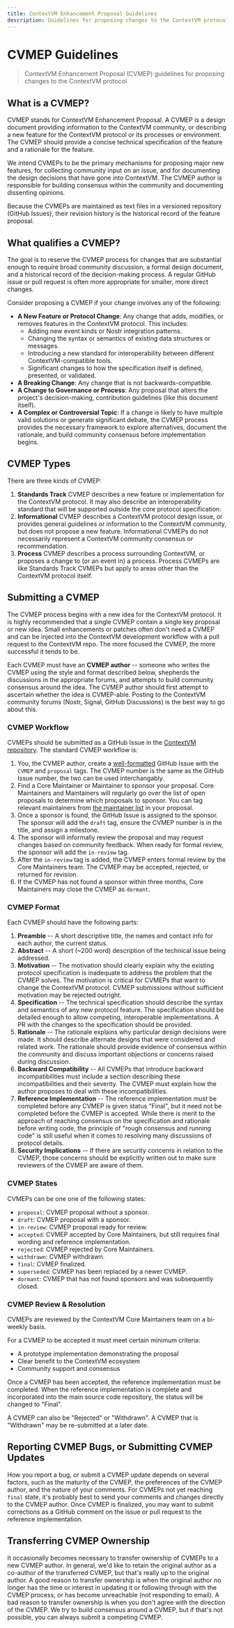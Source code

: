 ```yaml
---
title: ContextVM Enhancement Proposal Guidelines
description: Guidelines for proposing changes to the ContextVM protocol
---
```


# CVMEP Guidelines

> ContextVM Enhancement Proposal (CVMEP) guidelines for proposing changes to the ContextVM protocol

## What is a CVMEP?

CVMEP stands for ContextVM Enhancement Proposal. A CVMEP is a design document providing information to the ContextVM community, or describing a new feature for the ContextVM protocol or its processes or environment. The CVMEP should provide a concise technical specification of the feature and a rationale for the feature.

We intend CVMEPs to be the primary mechanisms for proposing major new features, for collecting community input on an issue, and for documenting the design decisions that have gone into ContextVM. The CVMEP author is responsible for building consensus within the community and documenting dissenting opinions.

Because the CVMEPs are maintained as text files in a versioned repository (GitHub Issues), their revision history is the historical record of the feature proposal.

## What qualifies a CVMEP?

The goal is to reserve the CVMEP process for changes that are substantial enough to require broad community discussion, a formal design document, and a historical record of the decision-making process. A regular GitHub issue or pull request is often more appropriate for smaller, more direct changes.

Consider proposing a CVMEP if your change involves any of the following:

- **A New Feature or Protocol Change**: Any change that adds, modifies, or removes features in the ContextVM protocol. This includes:
  - Adding new event kinds or Nostr integration patterns.
  - Changing the syntax or semantics of existing data structures or messages.
  - Introducing a new standard for interoperability between different ContextVM-compatible tools.
  - Significant changes to how the specification itself is defined, presented, or validated.
- **A Breaking Change**: Any change that is not backwards-compatible.
- **A Change to Governance or Process**: Any proposal that alters the project's decision-making, contribution guidelines (like this document itself).
- **A Complex or Controversial Topic**: If a change is likely to have multiple valid solutions or generate significant debate, the CVMEP process provides the necessary framework to explore alternatives, document the rationale, and build community consensus before implementation begins.

## CVMEP Types

There are three kinds of CVMEP:

1. **Standards Track** CVMEP describes a new feature or implementation for the ContextVM protocol. It may also describe an interoperability standard that will be supported outside the core protocol specification.
2. **Informational** CVMEP describes a ContextVM protocol design issue, or provides general guidelines or information to the ContextVM community, but does not propose a new feature. Informational CVMEPs do not necessarily represent a ContextVM community consensus or recommendation.
3. **Process** CVMEP describes a process surrounding ContextVM, or proposes a change to (or an event in) a process. Process CVMEPs are like Standards Track CVMEPs but apply to areas other than the ContextVM protocol itself.

## Submitting a CVMEP

The CVMEP process begins with a new idea for the ContextVM protocol. It is highly recommended that a single CVMEP contain a single key proposal or new idea. Small enhancements or patches often don't need a CVMEP and can be injected into the ContextVM development workflow with a pull request to the ContextVM repo. The more focused the CVMEP, the more successful it tends to be.

Each CVMEP must have an **CVMEP author** -- someone who writes the CVMEP using the style and format described below, shepherds the discussions in the appropriate forums, and attempts to build community consensus around the idea. The CVMEP author should first attempt to ascertain whether the idea is CVMEP-able. Posting to the ContextVM community forums (Nostr, Signal, GitHub Discussions) is the best way to go about this.

### CVMEP Workflow

CVMEPs should be submitted as a GitHub Issue in the [ContextVM repository](https://github.com/contextvm/ts-sdk). The standard CVMEP workflow is:

1. You, the CVMEP author, create a [well-formatted](#cvmep-format) GitHub Issue with the `CVMEP` and `proposal` tags. The CVMEP number is the same as the GitHub Issue number, the two can be used interchangably.
2. Find a Core Maintainer or Maintainer to sponsor your proposal. Core Maintainers and Maintainers will regularly go over the list of open proposals to determine which proposals to sponsor. You can tag relevant maintainers from [the maintainer list](https://github.com/contextvm/ts-sdk/blob/main/MAINTAINERS.md) in your proposal.
3. Once a sponsor is found, the GitHub Issue is assigned to the sponsor. The sponsor will add the `draft` tag, ensure the CVMEP number is in the title, and assign a milestone.
4. The sponsor will informally review the proposal and may request changes based on community feedback. When ready for formal review, the sponsor will add the `in-review` tag.
5. After the `in-review` tag is added, the CVMEP enters formal review by the Core Maintainers team. The CVMEP may be accepted, rejected, or returned for revision.
6. If the CVMEP has not found a sponsor within three months, Core Maintainers may close the CVMEP as `dormant`.

### CVMEP Format

Each CVMEP should have the following parts:

1. **Preamble** -- A short descriptive title, the names and contact info for each author, the current status.
2. **Abstract** -- A short (~200 word) description of the technical issue being addressed.
3. **Motivation** -- The motivation should clearly explain why the existing protocol specification is inadequate to address the problem that the CVMEP solves. The motivation is critical for CVMEPs that want to change the ContextVM protocol. CVMEP submissions without sufficient motivation may be rejected outright.
4. **Specification** -- The technical specification should describe the syntax and semantics of any new protocol feature. The specification should be detailed enough to allow competing, interoperable implementations. A PR with the changes to the specification should be provided.
5. **Rationale** -- The rationale explains why particular design decisions were made. It should describe alternate designs that were considered and related work. The rationale should provide evidence of consensus within the community and discuss important objections or concerns raised during discussion.
6. **Backward Compatibility** -- All CVMEPs that introduce backward incompatibilities must include a section describing these incompatibilities and their severity. The CVMEP must explain how the author proposes to deal with these incompatibilities.
7. **Reference Implementation** -- The reference implementation must be completed before any CVMEP is given status "Final", but it need not be completed before the CVMEP is accepted. While there is merit to the approach of reaching consensus on the specification and rationale before writing code, the principle of "rough consensus and running code" is still useful when it comes to resolving many discussions of protocol details.
8. **Security Implications** -- If there are security concerns in relation to the CVMEP, those concerns should be explicitly written out to make sure reviewers of the CVMEP are aware of them.

### CVMEP States

CVMEPs can be one one of the following states:

- `proposal`: CVMEP proposal without a sponsor.
- `draft`: CVMEP proposal with a sponsor.
- `in-review`: CVMEP proposal ready for review.
- `accepted`: CVMEP accepted by Core Maintainers, but still requires final wording and reference implementation.
- `rejected`: CVMEP rejected by Core Maintainers.
- `withdrawn`: CVMEP withdrawn.
- `final`: CVMEP finalized.
- `superseded`: CVMEP has been replaced by a newer CVMEP.
- `dormant`: CVMEP that has not found sponsors and was subsequently closed.

### CVMEP Review & Resolution

CVMEPs are reviewed by the ContextVM Core Maintainers team on a bi-weekly basis.

For a CVMEP to be accepted it must meet certain minimum criteria:

- A prototype implementation demonstrating the proposal
- Clear benefit to the ContextVM ecosystem
- Community support and consensus

Once a CVMEP has been accepted, the reference implementation must be completed. When the reference implementation is complete and incorporated into the main source code repository, the status will be changed to "Final".

A CVMEP can also be "Rejected" or "Withdrawn". A CVMEP that is "Withdrawn" may be re-submitted at a later date.

## Reporting CVMEP Bugs, or Submitting CVMEP Updates

How you report a bug, or submit a CVMEP update depends on several factors, such as the maturity of the CVMEP, the preferences of the CVMEP author, and the nature of your comments. For CVMEPs not yet reaching `final` state, it's probably best to send your comments and changes directly to the CVMEP author. Once CVMEP is finalized, you may want to submit corrections as a GitHub comment on the issue or pull request to the reference implementation.

## Transferring CVMEP Ownership

It occasionally becomes necessary to transfer ownership of CVMEPs to a new CVMEP author. In general, we'd like to retain the original author as a co-author of the transferred CVMEP, but that's really up to the original author. A good reason to transfer ownership is when the original author no longer has the time or interest in updating it or following through with the CVMEP process, or has become unreachable (not responding to email). A bad reason to transfer ownership is when you don't agree with the direction of the CVMEP. We try to build consensus around a CVMEP, but if that's not possible, you can always submit a competing CVMEP.
